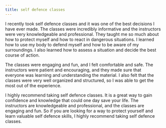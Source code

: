 ```yaml
---
title: self defence classes
---
```


I recently took self defence classes and it was one of the best decisions I have ever made. The classes were incredibly informative and the instructors were very knowledgeable and professional. They taught me so much about how to protect myself and how to react in dangerous situations. I learned how to use my body to defend myself and how to be aware of my surroundings. I also learned how to assess a situation and decide the best course of action.

The classes were engaging and fun, and I felt comfortable and safe. The instructors were patient and encouraging, and they made sure that everyone was learning and understanding the material. I also felt that the classes were very well organized and structured, so I was able to get the most out of the experience.

I highly recommend taking self defence classes. It is a great way to gain confidence and knowledge that could one day save your life. The instructors are knowledgeable and professional, and the classes are engaging and fun. So if you are looking for a way to protect yourself and learn valuable self defence skills, I highly recommend taking self defence classes.